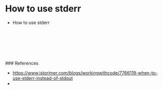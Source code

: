 # How to use stderr

- How to use stderr



<br><br><br><br><br>

### References
- https://www.jstorimer.com/blogs/workingwithcode/7766119-when-to-use-stderr-instead-of-stdout
- 
